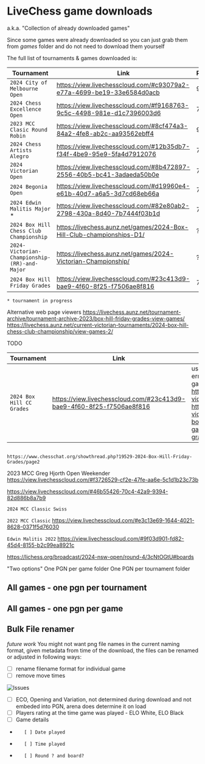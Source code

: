 # LiveChess game downloads 

a.k.a. "Collection of already downloaded games"

Since some games were already downloaded so you can just grab them from *games* folder and do not need to download them yourself

The full list of tournaments & games downloaded is:

| Tournament                                   | Link                                                                  | Rounds | Games |
| -------------------------------------------- | --------------------------------------------------------------------- | -------| ----- |
| `2024 City of Melbourne Open`                | https://view.livechesscloud.com/#c93079a2-e77a-4699-be19-33e6584d0acb | 9      | 18    |
| `2024 Chess Excellence Open`                 | https://view.livechesscloud.com/#f9168763-9c5c-4498-981e-d1c7396003d6 | 7      | 14    |
| `2023 MCC Clasic Round Robin`                | https://view.livechesscloud.com/#8cf474a3-84a2-4fe8-ab2c-aa93562ebff4 | 9      | 18    |
| `2024 Chess Artists Alegro`                  | https://view.livechesscloud.com/#12b35db7-f34f-4be9-95e9-5fa4d7912076 | 7      | 11*   |
| `2024 Victorian Open`                        | https://view.livechesscloud.com/#8b472897-2556-40b5-bc41-3adaeda50b0e | 7      | 28    |
| `2024 Begonia Open`                          | https://view.livechesscloud.com/#d19960e4-e61b-40d7-a6a5-3d7cd68eb66a | 7      | 70    |
| `2024 Edwin Malitis Major`  *                | https://view.livechesscloud.com/#82e80ab2-2798-430a-8d40-7b7444f03b1d | 7      | 6*    |
| `2024 Box Hill Chess Club Championship`      | https://livechess.aunz.net/games/2024-Box-Hill-Club-championships-D1/ | ?      | ??    |
| `2024-Victorian-Championship-(RR)-and-Major` | https://livechess.aunz.net/games/2024-Victorian-Championship/         | ??     | ??    |
| `2024 Box Hill Friday Grades`                | https://view.livechesscloud.com/#23c413d9-bae9-4f60-8f25-f7506ae8f816 | 7      | 2x6   |


```* tournament in progress```

Alternative web page viewers 
https://livechess.aunz.net/tournament-archive/tournament-archive-2023/box-hill-friday-grades-view-games/
https://livechess.aunz.net/current-victorian-tournaments/2024-box-hill-chess-club-championship/view-games-2/

TODO

| Tournament                                   | Link                                                                  | Notes  |
| -------------------------------------------- | --------------------------------------------------------------------- | -------|
| `2024 Box Hill CC Grades`                    | https://view.livechesscloud.com/#23c413d9-bae9-4f60-8f25-f7506ae8f816 | used in the beggining, good for error handling scenario, good games listed at https://livechess.aunz.net/current-victorian-tournaments/ ; https://livechess.aunz.net/current-victorian-tournaments/2024-box-hill-friday-grades/view-games/2024-box-hill-friday-grades/view-games/  |

                                                 https://www.chesschat.org/showthread.php?19529-2024-Box-Hill-Friday-Grades/page2

2023 MCC Greg Hjorth Open Weekender https://view.livechesscloud.com/#f3726529-cf2e-47fe-aa6e-5c1d1b23c73b

https://view.livechesscloud.com/#46b55426-70c4-42a9-9394-82d886b8a7b9

`2024 MCC Classic Swiss`

`2022 MCC Classic`   https://view.livechesscloud.com/#e3c13e69-1644-4021-8628-0371f5d76030

`Edwin Malitis 2022` https://view.livechesscloud.com/#9f03d901-fd82-45d4-8155-b2c99ea8921c


https://lichess.org/broadcast/2024-nsw-open/round-4/3cNtOGtU#boards


"Two options"
One PGN per game folder 
One PGN per tournament folder 

## All games - one pgn per tournament 

## All games - one pgn per game

## Bulk File renamer 

*future work* 
You might not want png file names in the current naming format, given metadata from time of the download, the files can be renamed or adjusted in following ways:
* [ ] rename filename format for individual game 
* [ ] remove move times 

![Issues](https://github.com/dusan-dakic/chess_prep_tools/blob/main)

<!--doc\downloader_v_0_2_for_improvement.png)
-->

* [ ] ECO, Opening and Variation, not determined during download and not embeded into PGN, arena does determine it on load 
* [ ] Players rating at the time game was played - ELO White, ELO Black 
* [ ] Game details 
*        [ ] Date played 
*        [ ] Time played 
*        [ ] Round ? and board?



